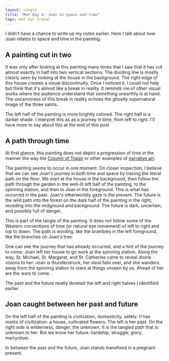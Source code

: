 ```yaml
---
layout: single
title: "Met Day 4: Joan in space and time"
tags: met nyc travel
---
```

I didn't have a chance to write up my notes earlier. Here I talk about how Joan relates to space and time in the painting.

## A painting cut in two

It was only after looking at this painting many times that I saw that it has cut almost exactly in half into two vertical sections. The dividing line is mostly clearly seen by looking at the house in the background. The right edge of this house creates a visual discontinuity. Once I noticed it, I could not help but think that it's almost like a break in reality. It reminds me of other visual works where the audience understand that something unearthly is at hand. The uncanniness of this break in reality echoes the ghostly supernatural image of the three saints. 

The left half of the painting is more brightly colored. The right half is a darker shade. I interpret this as as a journey in time, from left to right. I'll have more to say about this at the end of this post

## A path through time

At first glance, this painting does not depict a progression of time in the manner the way the [Column of Trajan](https://www.learner.org/courses/globalart/work/213/index.html) or other examples of [narrative art](http://arthistoryblogger.blogspot.com/2011/11/continuous-narrative-in-art.html).

The painting *seems* to occur in one moment. On closer inspection, I believe that we can see Joan's journey in both time and space by tracing the literal path on the floor. We start at the house in the background, then follow the path through the garden in the well-lit left half of the painting, to the spinning station, and then to Joan in the foreground. This is what has occurred in the past. Joan's otherworldly gaze is the present. The future is the wild path into the forest on the dark half of the painting in the right, receding into the midground and background. The future is dark, uncertain, and possibly full of danger.

 This is part of the tangle of the painting. It does not follow some of the Western conventions of time (or natural eye movement) of left to right and top to down. The path is winding, like the brambles in the left foreground, like the branches on Joan's tree.

One can see the journey that has already occurred, and a hint of the journey to come. Joan left her house to go work at the spinning station. Along the way, St. Michael, St. Margaret, and St. Catherine came to reveal divine visions to her. Joan is thunderstruck, her stool falls over, and she wanders away from the spinning station to stare at things unseen by us. Ahead of her are the wars to come.

The past and the future neatly dovetail the left and right halves I identified earlier.

## Joan caught between her past and future
On the left half of the painting is civilization, domesticity, safety.  It has marks of civilization: a house, cultivated flowers. The left is her past. On the right side is wilderness, danger, the unknown. It is the tangled path that is unknown to her. But we know her future: hardship, struggle, glory, martyrdom. 

In between the past and the future, Joan stands transfixed in a pregnant present.